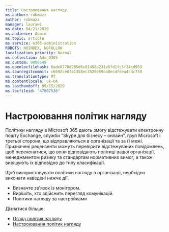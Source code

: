 ```yaml
---
title: Настроювання нагляду
ms.author: robmazz
author: robmazz
manager: laurawi
ms.date: 04/21/2020
ms.audience: Admin
ms.topic: article
ms.service: o365-administration
ROBOTS: NOINDEX, NOFOLLOW
localization_priority: Normal
ms.collection: Adm_O365
ms.custom: 9000549
ms.openlocfilehash: 6ade8770d285d6c81458d231e5fd1fc5f34cd953
ms.sourcegitcommit: c6692ce0fa1358ec3529e59ca0ecdfdea4cdc759
ms.translationtype: MT
ms.contentlocale: uk-UA
ms.lasthandoff: 09/15/2020
ms.locfileid: "47807536"
---
```

# <a name="configure-supervision-policies"></a>Настроювання політик нагляду

Політики нагляду в Microsoft 365 дають змогу відстежувати електронну пошту Exchange, служби "Skype для бізнесу – онлайн", груп Microsoft і третьої сторони, що відправляються в організації та за її межі. Призначені рецензенти можуть перевірити відстежуваних повідомлень, щоб переконатися, що вони відповідають політиці вашої організації, менеджментом ризику та стандартам нормативних вимог, а також вирішують їх відповідно до типу класифікації.

Щоб використовувати політики нагляду в організації, необхідно виконати наведені нижче дії.

- Визначте зв'язок із монітором.
- Вирішіть, хто здійснить перегляд комунікацій.
- Політики нагляду за настройками

Дізнатися більше:

- [Огляд політик нагляду](https://docs.microsoft.com/microsoft-365/compliance/supervision-policies)
- [Настроювання політик нагляду](https://docs.microsoft.com/microsoft-365/compliance/configure-supervision-policies)
